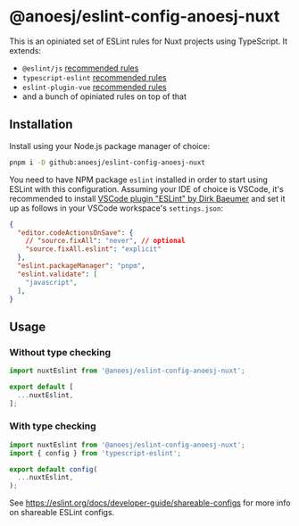 # @anoesj/eslint-config-anoesj-nuxt
This is an opiniated set of ESLint rules for Nuxt projects using TypeScript. It extends:
- `@eslint/js` [recommended rules](https://eslint.org/docs/latest/use/configure/configuration-files#using-predefined-configurations)
- `typescript-eslint` [recommended rules](https://typescript-eslint.io/users/configs/#recommended)
- `eslint-plugin-vue` [recommended rules](https://eslint.vuejs.org/rules/#priority-c-recommended-potentially-dangerous-patterns)
- and a bunch of opiniated rules on top of that

## Installation
Install using your Node.js package manager of choice:
```bash
pnpm i -D github:anoesj/eslint-config-anoesj-nuxt
```

You need to have NPM package `eslint` installed in order to start using ESLint with this configuration. Assuming your IDE of choice is VSCode, it's recommended to install [VSCode plugin "ESLint" by Dirk Baeumer](https://marketplace.visualstudio.com/items?itemName=dbaeumer.vscode-eslint) and set it up as follows in your VSCode workspace's `settings.json`:
```json
{
  "editor.codeActionsOnSave": {
    // "source.fixAll": "never", // optional
    "source.fixAll.eslint": "explicit"
  },
  "eslint.packageManager": "pnpm",
  "eslint.validate": [
    "javascript",
  ],
}
```

## Usage
### Without type checking
```js
import nuxtEslint from '@anoesj/eslint-config-anoesj-nuxt';

export default [
  ...nuxtEslint,
];
```

### With type checking
```js
import nuxtEslint from '@anoesj/eslint-config-anoesj-nuxt';
import { config } from 'typescript-eslint';

export default config(
  ...nuxtEslint,
);
```

See https://eslint.org/docs/developer-guide/shareable-configs for more info on shareable ESLint configs.
